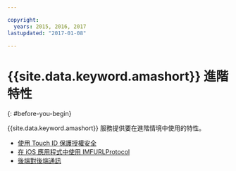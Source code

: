 ```yaml
---

copyright:
  years: 2015, 2016, 2017
lastupdated: "2017-01-08"

---
```


# {{site.data.keyword.amashort}} 進階特性
{: #before-you-begin}

{{site.data.keyword.amashort}} 服務提供要在進階情境中使用的特性。
* [使用 Touch ID 保護授權安全](advanced-topics-touchid.html)
* [在 iOS 應用程式中使用 IMFURLProtocol](advanced-topics-IMFURLProtocol.html)
* [後端對後端通訊](advanced-topics-oauthsdk.html)
